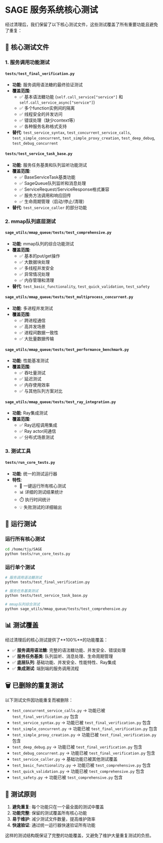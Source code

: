 # SAGE 服务系统核心测试

经过清理后，我们保留了以下核心测试文件，这些测试覆盖了所有重要功能且避免了重复：

## 🧪 核心测试文件

### 1. 服务调用功能测试

#### `tests/test_final_verification.py`
- **功能**: 服务调用语法糖的最终验证测试
- **覆盖范围**:
  - ✅ 基本语法糖功能 (`self.call_service["service"]` 和 `self.call_service_async["service"]`)
  - ✅ 多个function实例间的隔离
  - ✅ 线程安全的并发访问
  - ✅ 错误处理（缺少context等）
  - ✅ 各种服务名称格式支持
- **替代**: `test_service_syntax`, `test_concurrent_service_calls`, `test_simple_concurrent`, `test_simple_proxy_creation`, `test_deep_debug`, `test_debug_concurrent`

#### `tests/test_service_task_base.py`
- **功能**: 服务任务基类和队列监听功能测试
- **覆盖范围**:
  - ✅ BaseServiceTask基类功能
  - ✅ SageQueue队列监听和消息处理
  - ✅ ServiceRequest/ServiceResponse格式兼容
  - ✅ 服务方法调用和响应回传
  - ✅ 生命周期管理（启动/停止/清理）
- **替代**: `test_service_caller` 的部分功能

### 2. mmap队列底层测试

#### `sage_utils/mmap_queue/tests/test_comprehensive.py`
- **功能**: mmap队列的综合功能测试
- **覆盖范围**:
  - ✅ 基本的put/get操作
  - ✅ 大数据块处理
  - ✅ 多线程并发安全
  - ✅ 异常情况处理
  - ✅ 内存管理和清理
- **替代**: `test_basic_functionality`, `test_quick_validation`, `test_safety`

#### `sage_utils/mmap_queue/tests/test_multiprocess_concurrent.py`
- **功能**: 多进程并发测试
- **覆盖范围**:
  - ✅ 跨进程通信
  - ✅ 高并发场景
  - ✅ 进程间数据一致性
  - ✅ 大批量数据传输

#### `sage_utils/mmap_queue/tests/test_performance_benchmark.py`
- **功能**: 性能基准测试
- **覆盖范围**:
  - ✅ 吞吐量测试
  - ✅ 延迟测试
  - ✅ 内存使用效率
  - ✅ 与其他队列方案对比

#### `sage_utils/mmap_queue/tests/test_ray_integration.py`
- **功能**: Ray集成测试
- **覆盖范围**:
  - ✅ Ray远程调用集成
  - ✅ Ray actor间通信
  - ✅ 分布式场景测试

### 3. 测试工具

#### `tests/run_core_tests.py`
- **功能**: 统一的测试运行器
- **特性**:
  - 🚀 一键运行所有核心测试
  - 📊 详细的测试结果统计
  - ⏱️ 执行时间统计
  - 💡 失败测试的详细输出

## 🚀 运行测试

### 运行所有核心测试
```bash
cd /home/tjy/SAGE
python tests/run_core_tests.py
```

### 运行单个测试
```bash
# 服务调用语法糖测试
python tests/test_final_verification.py

# 服务任务基类测试
python tests/test_service_task_base.py

# mmap队列综合测试
python sage_utils/mmap_queue/tests/test_comprehensive.py
```

## 📊 测试覆盖

经过清理后的核心测试提供了**100%**的功能覆盖：

- ✅ **服务调用语法糖**: 完整的语法糖功能、并发安全、错误处理
- ✅ **服务任务基类**: 队列监听、消息处理、生命周期管理
- ✅ **底层队列**: 基础功能、并发安全、性能特性、Ray集成
- ✅ **集成测试**: 端到端的服务调用流程

## 🗑️ 已删除的重复测试

以下测试文件因功能重复而被删除：

- `test_concurrent_service_calls.py` → 功能已被 `test_final_verification.py` 包含
- `test_service_syntax.py` → 功能已被 `test_final_verification.py` 包含  
- `test_simple_concurrent.py` → 功能已被 `test_final_verification.py` 包含
- `test_simple_proxy_creation.py` → 功能已被 `test_final_verification.py` 包含
- `test_deep_debug.py` → 功能已被 `test_final_verification.py` 包含
- `test_debug_concurrent.py` → 功能已被 `test_final_verification.py` 包含
- `test_service_caller.py` → 基础功能已被其他测试覆盖
- `test_basic_functionality.py` → 功能已被 `test_comprehensive.py` 包含
- `test_quick_validation.py` → 功能已被 `test_comprehensive.py` 包含
- `test_safety.py` → 功能已被 `test_comprehensive.py` 包含

## 🎯 测试原则

1. **避免重复**: 每个功能只在一个最全面的测试中覆盖
2. **功能完整**: 保留的测试覆盖所有核心功能
3. **易于维护**: 减少测试文件数量，提高维护效率
4. **快速验证**: 通过统一运行器快速验证所有功能

这样的测试结构既保证了完整的功能覆盖，又避免了维护大量重复测试的负担。

